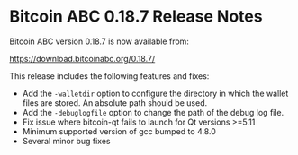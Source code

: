 # Bitcoin ABC 0.18.7 Release Notes

Bitcoin ABC version 0.18.7 is now available from:

  <https://download.bitcoinabc.org/0.18.7/>

This release includes the following features and fixes:
 - Add the `-walletdir` option to configure the directory in which the wallet
   files are stored. An absolute path should be used.
 - Add the `-debuglogfile` option to change the path of the debug log file.
 - Fix issue where bitcoin-qt fails to launch for Qt versions >=5.11
 - Minimum supported version of gcc bumped to 4.8.0
 - Several minor bug fixes
